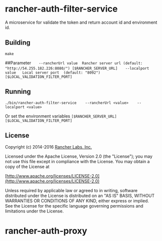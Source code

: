 rancher-auth-filter-service
========

A microservice for validate the token and return account id and environment id.

## Building

`make`

##Parameter
`   --rancherUrl value  Rancher server url (default: "http://54.255.182.226:8080/") [$RANCHER_SERVER_URL]`
`   --localport value   Local server port  (default: "8092") [$LOCAL_VALIDATION_FILTER_PORT]`
   
## Running

`./bin/rancher-auth-filter-service    --rancherUrl <value>    --localport <value> `

Or set the environment variables
`[$RANCHER_SERVER_URL]`
`[$LOCAL_VALIDATION_FILTER_PORT]`

## License
Copyright (c) 2014-2016 [Rancher Labs, Inc.](http://rancher.com)

Licensed under the Apache License, Version 2.0 (the "License");
you may not use this file except in compliance with the License.
You may obtain a copy of the License at

[http://www.apache.org/licenses/LICENSE-2.0](http://www.apache.org/licenses/LICENSE-2.0)

Unless required by applicable law or agreed to in writing, software
distributed under the License is distributed on an "AS IS" BASIS,
WITHOUT WARRANTIES OR CONDITIONS OF ANY KIND, either express or implied.
See the License for the specific language governing permissions and
limitations under the License.
# rancher-auth-proxy
